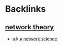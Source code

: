 
# Backlinks
## [network theory](<network theory.md>)
- a.k.a [network science](<network science.md>).


